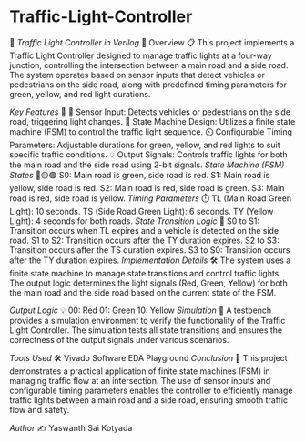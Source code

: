 # Traffic-Light-Controller

🚦 *Traffic Light Controller in Verilog* 🚦
Overview 📋
This project implements a Traffic Light Controller designed to manage traffic lights at a four-way junction, controlling the intersection between a main road and a side road. The system operates based on sensor inputs that detect vehicles or pedestrians on the side road, along with predefined timing parameters for green, yellow, and red light durations.

*Key Features* 🌟
🚗 Sensor Input: Detects vehicles or pedestrians on the side road, triggering light changes.
🔄 State Machine Design: Utilizes a finite state machine (FSM) to control the traffic light sequence.
⏲️ Configurable Timing Parameters: Adjustable durations for green, yellow, and red lights to suit specific traffic conditions.
💡 Output Signals: Controls traffic lights for both the main road and the side road using 2-bit signals.
*State Machine (FSM) States* 🛑🟡🟢
S0: Main road is green, side road is red.
S1: Main road is yellow, side road is red.
S2: Main road is red, side road is green.
S3: Main road is red, side road is yellow.
*Timing Parameters* ⏱️
TL (Main Road Green Light): 10 seconds.
TS (Side Road Green Light): 6 seconds.
TY (Yellow Light): 4 seconds for both roads.
*State Transition Logic* 🔄
S0 to S1: Transition occurs when TL expires and a vehicle is detected on the side road.
S1 to S2: Transition occurs after the TY duration expires.
S2 to S3: Transition occurs after the TS duration expires.
S3 to S0: Transition occurs after the TY duration expires.
*Implementation Details* 🛠️
The system uses a finite state machine to manage state transitions and control traffic lights. The output logic determines the light signals (Red, Green, Yellow) for both the main road and the side road based on the current state of the FSM.

*Output Logic* 💡
00: Red
01: Green
10: Yellow
*Simulation* 🧪
A testbench provides a simulation environment to verify the functionality of the Traffic Light Controller. The simulation tests all state transitions and ensures the correctness of the output signals under various scenarios.

*Tools Used* 🛠️
Vivado Software
EDA Playground
*Conclusion* 📌
This project demonstrates a practical application of finite state machines (FSM) in managing traffic flow at an intersection. The use of sensor inputs and configurable timing parameters enables the controller to efficiently manage traffic lights between a main road and a side road, ensuring smooth traffic flow and safety.

*Author* ✍️
Yaswanth Sai Kotyada
